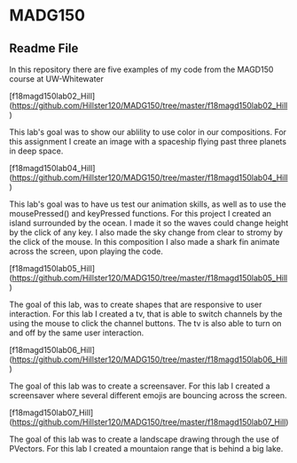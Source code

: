 # MADG150
## Readme File

In this repository there are five examples of my code from the MAGD150 course at UW-Whitewater

 [f18magd150lab02_Hill] (https://github.com/Hillster120/MADG150/tree/master/f18magd150lab02_Hill)

This lab's goal was to show our ablility to use color in our compositions. For this assignment I create an image with a spaceship flying past three planets in deep space.

 [f18magd150lab04_Hill] (https://github.com/Hillster120/MADG150/tree/master/f18magd150lab04_Hill) 

This lab's goal was to have us test our animation skills, as well as to use the mousePressed() and keyPressed functions. For this project I created an island surrounded by the ocean. I made it so the waves could change height by the click of any key. I also made the sky change from clear to stromy by the click of the mouse. In this composition I also made a shark fin animate across the screen, upon playing the code.

 [f18magd150lab05_Hill] (https://github.com/Hillster120/MADG150/tree/master/f18magd150lab05_Hill)

The goal of this lab, was to create shapes that are responsive to user interaction. For this lab I created a tv, that is able to switch channels by the using the mouse to click the channel buttons. The tv is also able to turn on and off by the same user interaction.

[f18magd150lab06_Hill] (https://github.com/Hillster120/MADG150/tree/master/f18magd150lab06_Hill)

The goal of this lab was to create a screensaver. For this lab I created a screensaver where several different emojis are bouncing across the screen.

 [f18magd150lab07_Hill] (https://github.com/Hillster120/MADG150/tree/master/f18magd150lab07_Hill)

The goal of this lab was to create a landscape drawing through the use of PVectors. For this lab I created a mountaion range that is behind a big lake.
